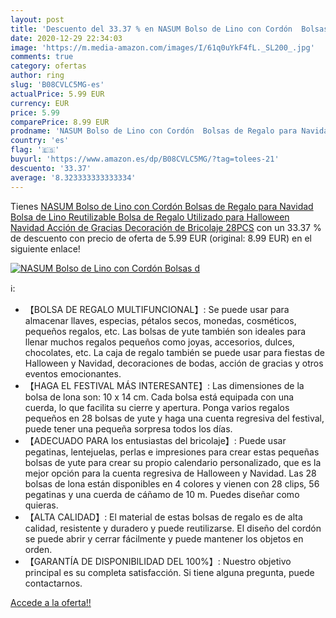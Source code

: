 ```yaml
---
layout: post
title: 'Descuento del 33.37 % en NASUM Bolso de Lino con Cordón  Bolsas d'
date: 2020-12-29 22:34:03
image: 'https://m.media-amazon.com/images/I/61q0uYkF4fL._SL200_.jpg'
comments: true
category: ofertas
author: ring
slug: 'B08CVLC5MG-es'
actualPrice: 5.99 EUR
currency: EUR
price: 5.99
comparePrice: 8.99 EUR
prodname: 'NASUM Bolso de Lino con Cordón  Bolsas de Regalo para Navidad  Bolsa de Lino Reutilizable  Bolsa de Regalo  Utilizado para Halloween  Navidad  Acción de Gracias  Decoración de Bricolaje  28PCS'
country: 'es'
flag: '🇪🇸'
buyurl: 'https://www.amazon.es/dp/B08CVLC5MG/?tag=tolees-21'
descuento: '33.37'
average: '8.323333333333334'
---
```


Tienes [NASUM Bolso de Lino con Cordón  Bolsas de Regalo para Navidad  Bolsa de Lino Reutilizable  Bolsa de Regalo  Utilizado para Halloween  Navidad  Acción de Gracias  Decoración de Bricolaje  28PCS](https://www.amazon.es/dp/B08CVLC5MG/?tag=tolees-21) con un 33.37 % de descuento con precio de oferta de 5.99 EUR (original: 8.99 EUR) en el siguiente enlace!

[![NASUM Bolso de Lino con Cordón  Bolsas d](https://m.media-amazon.com/images/I/61q0uYkF4fL._SL200_.jpg)](https://www.amazon.es/dp/B08CVLC5MG/?tag=tolees-21)

ℹ️:

- 【BOLSA DE REGALO MULTIFUNCIONAL】: Se puede usar para almacenar llaves, especias, pétalos secos, monedas, cosméticos, pequeños regalos, etc. Las bolsas de yute también son ideales para llenar muchos regalos pequeños como joyas, accesorios, dulces, chocolates, etc. La caja de regalo también se puede usar para fiestas de Halloween y Navidad, decoraciones de bodas, acción de gracias y otros eventos emocionantes.
- 【HAGA EL FESTIVAL MÁS INTERESANTE】: Las dimensiones de la bolsa de lona son: 10 x 14 cm. Cada bolsa está equipada con una cuerda, lo que facilita su cierre y apertura. Ponga varios regalos pequeños en 28 bolsas de yute y haga una cuenta regresiva del festival, puede tener una pequeña sorpresa todos los días.
- 【ADECUADO PARA los entusiastas del bricolaje】: Puede usar pegatinas, lentejuelas, perlas e impresiones para crear estas pequeñas bolsas de yute para crear su propio calendario personalizado, que es la mejor opción para la cuenta regresiva de Halloween y Navidad. Las 28 bolsas de lona están disponibles en 4 colores y vienen con 28 clips, 56 pegatinas y una cuerda de cáñamo de 10 m. Puedes diseñar como quieras.
- 【ALTA CALIDAD】: El material de estas bolsas de regalo es de alta calidad, resistente y duradero y puede reutilizarse. El diseño del cordón se puede abrir y cerrar fácilmente y puede mantener los objetos en orden.
- 【GARANTÍA DE DISPONIBILIDAD DEL 100%】: Nuestro objetivo principal es su completa satisfacción. Si tiene alguna pregunta, puede contactarnos.

[Accede a la oferta!!](https://www.amazon.es/dp/B08CVLC5MG/?tag=tolees-21)
